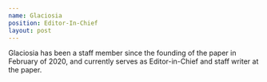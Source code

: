 ```yaml
---
name: Glaciosia
position: Editor-In-Chief
layout: post
---
```

Glaciosia has been a staff member since the founding of the paper in February of 2020, and currently serves as Editor-in-Chief and staff writer at the paper. 
